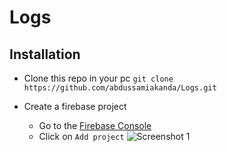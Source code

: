 # Logs

## Installation

- Clone this repo in your pc
```git clone https://github.com/abdussamiakanda/Logs.git```

- Create a firebase project

    - Go to the [Firebase Console](https://console.firebase.google.com/u/0/)
    - Click on `Add project`
    ![Screenshot 1](./assets/image/screenshots/Screenshot-1.png) 